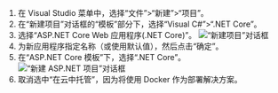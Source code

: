 1. 在 Visual Studio 菜单中，选择“文件”>“新建”>“项目”。 
2. 在“新建项目”对话框的“模板”部分下，选择“Visual C#”>“.NET Core”。
3. 选择“ASP.NET Core Web 应用程序(.NET Core)”。
    ![“新建项目”对话框](./media/vs-docker-create-aspnetcore-app/create-new-project.png)
4. 为新应用程序指定名称（或使用默认值），然后点击“确定”。  
5. 在“ASP.NET Core 模板”下，选择“.NET Core”。
    ![“新建 ASP.NET 项目”对话框](./media/vs-docker-create-aspnetcore-app/aspnet-core-template.png)
6. 取消选中“在云中托管”，因为将使用 Docker 作为部署解决方案。



<!--HONumber=Jan17_HO3-->


